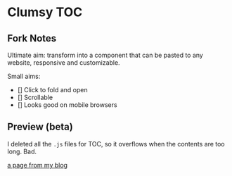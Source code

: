 # Clumsy TOC

## Fork Notes

Ultimate aim: transform into a component that can be pasted to any website, responsive and customizable. 

Small aims:

- [] Click to fold and open 
- [] Scrollable 
- [] Looks good on mobile browsers 

## Preview (beta)

I deleted all the `.js` files for TOC, so it overflows when the contents are too long. Bad.

[a page from my blog](https://htmlpreview.github.io/?https://github.com/loikein/clumsy-toc/blob/master/test-files/test-math.html)

